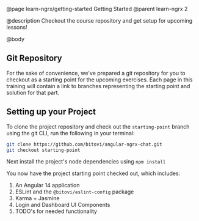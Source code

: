 @page learn-ngrx/getting-started Getting Started
@parent learn-ngrx 2

@description Checkout the course repository and get setup for upcoming lessons!

@body

## Git Repository

For the sake of convenience, we've prepared a git repository for you to checkout as a starting point for the upcoming exercises. Each page in this training will contain a link to branches representing the starting point and solution for that part.

## Setting up your Project

To clone the project repository and check out the `starting-point` branch using the git CLI, run the following in your terminal:

```bash
git clone https://github.com/bitovi/angular-ngrx-chat.git
git checkout starting-point
```

Next install the project's node dependencies using `npm install`

You now have the project starting point checked out, which includes:

1. An Angular 14 application
2. ESLint and the `@bitovi/eslint-config` package
3. Karma + Jasmine
4. Login and Dashboard UI Components
5. TODO's for needed functionality

